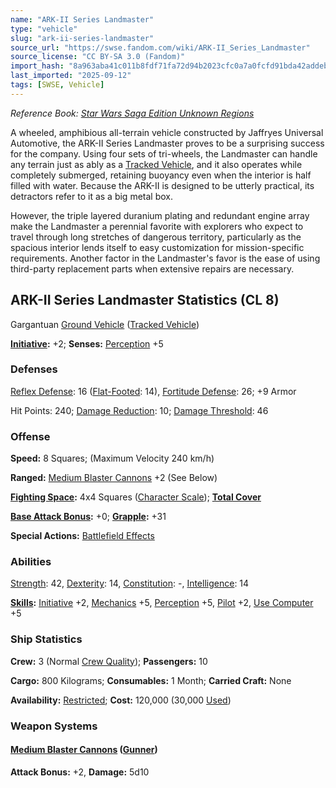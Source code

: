 ```yaml
---
name: "ARK-II Series Landmaster"
type: "vehicle"
slug: "ark-ii-series-landmaster"
source_url: "https://swse.fandom.com/wiki/ARK-II_Series_Landmaster"
source_license: "CC BY-SA 3.0 (Fandom)"
import_hash: "8a963aba41c011b8fdf71fa72d94b2023cfc0a7a0fcfd91bda42addeb79b364c"
last_imported: "2025-09-12"
tags: [SWSE, Vehicle]
---
```

*Reference Book: [Star Wars Saga Edition Unknown Regions](https://swse.fandom.com/wiki/Star_Wars_Saga_Edition_Unknown_Regions)*

A wheeled, amphibious all-terrain vehicle constructed by Jaffryes Universal Automotive, the ARK-II Series Landmaster proves to be a surprising success for the company. Using four sets of tri-wheels, the Landmaster can handle any terrain just as ably as a [Tracked Vehicle](https://swse.fandom.com/wiki/Tracked_Vehicle), and it also operates while completely submerged, retaining buoyancy even when the interior is half filled with water. Because the ARK-II is designed to be utterly practical, its detractors refer to it as a big metal box.

However, the triple layered duranium plating and redundant engine array make the Landmaster a perennial favorite with explorers who expect to travel through long stretches of dangerous territory, particularly as the spacious interior lends itself to easy customization for mission-specific requirements. Another factor in the Landmaster's favor is the ease of using third-party replacement parts when extensive repairs are necessary.

## ARK-II Series Landmaster Statistics (CL 8)
Gargantuan [Ground Vehicle](https://swse.fandom.com/wiki/Ground_Vehicle) ([Tracked Vehicle](https://swse.fandom.com/wiki/Tracked_Vehicle))

**[Initiative](https://swse.fandom.com/wiki/Initiative):** +2; **Senses:** [Perception](https://swse.fandom.com/wiki/Perception) +5
### Defenses
[Reflex Defense](https://swse.fandom.com/wiki/Reflex_Defense_(Vehicles)): 16 ([Flat-Footed](https://swse.fandom.com/wiki/Flat-Footed): 14), [Fortitude Defense](https://swse.fandom.com/wiki/Fortitude_Defense_(Vehicles)): 26; +9 Armor

Hit Points: 240; [Damage Reduction](https://swse.fandom.com/wiki/Damage_Reduction): 10; [Damage Threshold](https://swse.fandom.com/wiki/Damage_Threshold_(Vehicles)): 46
### Offense
**Speed:** 8 Squares; (Maximum Velocity 240 km/h)

**Ranged:** [Medium Blaster Cannons](https://swse.fandom.com/wiki/Medium_Blaster_Cannons) +2 (See Below)

**[Fighting Space](https://swse.fandom.com/wiki/Fighting_Space):** 4x4 Squares ([Character Scale](https://swse.fandom.com/wiki/Character_Scale)); **[Total Cover](https://swse.fandom.com/wiki/Total_Cover)**

**[Base Attack Bonus](https://swse.fandom.com/wiki/Base_Attack_Bonus):** +0; **[Grapple](https://swse.fandom.com/wiki/Grapple):** +31

**Special Actions:** [Battlefield Effects](https://swse.fandom.com/wiki/Battlefield_Effects)
### Abilities
[Strength](https://swse.fandom.com/wiki/Strength): 42, [Dexterity](https://swse.fandom.com/wiki/Dexterity): 14, [Constitution](https://swse.fandom.com/wiki/Constitution): -, [Intelligence](https://swse.fandom.com/wiki/Intelligence): 14

**[Skills](https://swse.fandom.com/wiki/Skills):** [Initiative](https://swse.fandom.com/wiki/Initiative) +2, [Mechanics](https://swse.fandom.com/wiki/Mechanics) +5, [Perception](https://swse.fandom.com/wiki/Perception) +5, [Pilot](https://swse.fandom.com/wiki/Pilot) +2, [Use Computer](https://swse.fandom.com/wiki/Use_Computer) +5
### Ship Statistics
**Crew:** 3 (Normal [Crew Quality](https://swse.fandom.com/wiki/Crew_Quality)); **Passengers:** 10

**Cargo:** 800 Kilograms; **Consumables:** 1 Month; **Carried Craft:** None

**Availability:** [Restricted](https://swse.fandom.com/wiki/Restricted); **Cost:** 120,000 (30,000 [Used](https://swse.fandom.com/wiki/Used))
### Weapon Systems
#### **[Medium Blaster Cannons](https://swse.fandom.com/wiki/Medium_Blaster_Cannons) ([Gunner](https://swse.fandom.com/wiki/Gunner))**
**Attack Bonus:** +2, **Damage:** 5d10